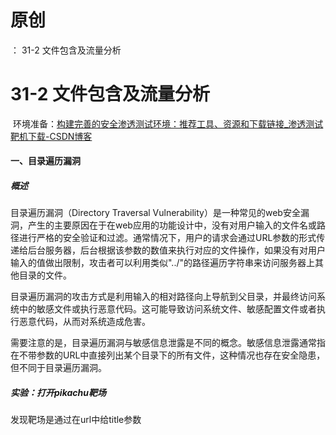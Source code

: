 # 原创
：  31-2 文件包含及流量分析

# 31-2 文件包含及流量分析

 环境准备：[构建完善的安全渗透测试环境：推荐工具、资源和下载链接_渗透测试靶机下载-CSDN博客](https://blog.csdn.net/weixin_43263566/article/details/129031187)

#### 一、目录遍历漏洞

##### **概述**

目录遍历漏洞（Directory Traversal Vulnerability）是一种常见的web安全漏洞，产生的主要原因在于在web应用的功能设计中，没有对用户输入的文件名或路径进行严格的安全验证和过滤。通常情况下，用户的请求会通过URL参数的形式传递给后台服务器，后台根据该参数的数值来执行对应的文件操作，如果没有对用户输入的值做出限制，攻击者可以利用类似"../"的路径遍历字符串来访问服务器上其他目录的文件。

目录遍历漏洞的攻击方式是利用输入的相对路径向上导航到父目录，并最终访问系统中的敏感文件或执行恶意代码。这可能导致访问系统文件、敏感配置文件或者执行恶意代码，从而对系统造成危害。

需要注意的是，目录遍历漏洞与敏感信息泄露是不同的概念。敏感信息泄露通常指在不带参数的URL中直接列出某个目录下的所有文件，这种情况也存在安全隐患，但不同于目录遍历漏洞。

##### **实验：打开pikachu靶场**

发现靶场是通过在url中给title参数
